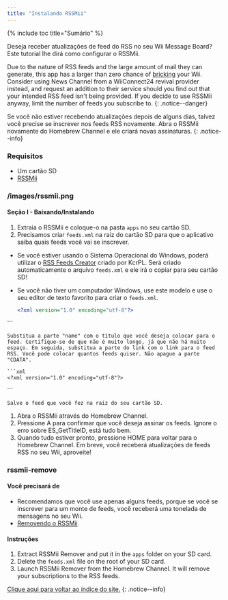 ```yaml
---
title: "Instalando RSSMii"
---
```


{% include toc title="Sumário" %}

Deseja receber atualizações de feed do RSS no seu Wii Message Board? Este tutorial lhe dirá como configurar o RSSMii.

Due to the nature of RSS feeds and the large amount of mail they can generate, this app has a larger than zero chance of [bricking](bricks#mail-brick) your Wii. Consider using News Channel from a WiiConnect24 revival provider instead, and request an addition to their service should you find out that your intended RSS feed isn't being provided. If you decide to use RSSMii anyway, limit the number of feeds you subscribe to.
{: .notice--danger}

Se você não estiver recebendo atualizações depois de alguns dias, talvez você precise se inscrever nos feeds RSS novamente. Abra o RSSMii novamente do Homebrew Channel e ele criará novas assinaturas.
{: .notice--info}

### Requisitos

* Um cartão SD
* [RSSMii](https://oscwii.org/library/app/rssmii)

### /images/rssmii.png
#### Seção I - Baixando/Instalando

1. Extraia o RSSMii e coloque-o na pasta `apps` no seu cartão SD.
1. Precisamos criar `feeds.xml` na raiz do cartão SD para que o aplicativo saiba quais feeds você vai se inscrever.

+ Se você estiver usando o Sistema Operacional do Windows, poderá utilizar o [RSS Feeds Creator](https://github.com/RiiConnect24/rssmii/releases/download/v1.4.1/RSSFeedsCreator.bat) criado por KcrPL. Será criado automaticamente o arquivo `feeds.xml` e ele irá o copiar para seu cartão SD!

+ Se você não tiver um computador Windows, use este modelo e use o seu editor de texto favorito para criar o `feeds.xml`.

    ```xml
    <?xml version="1.0" encoding="utf-8"?>
<rss>
  <feed name="Example-Feed"><![CDATA[http://example.com/rss-feed]]></feed>
  <feed name="One more Example-Feed!"><![CDATA[http://example.com/another_rss-feed]]></feed>
</rss>
    ```

    Substitua a parte "name" com o título que você deseja colocar para o feed. Certifique-se de que não é muito longo, já que não há muito espaço. Em seguida, substitua a parte do link com o link para o feed RSS. Você pode colocar quantos feeds quiser. Não apague a parte "CDATA".

    ```xml
    <?xml version="1.0" encoding="utf-8"?>
<rss>
  <feed name="RiiConnect24 Medium"><![CDATA[https://medium.com/feed/riiconnect24]]></feed>
  <feed name="RiiConnect24 Twitter"><![CDATA[https://nitter.net/riiconnect24/rss]]></feed>
</rss>
    ```

    Salve o feed que você fez na raiz do seu cartão SD.

1. Abra o RSSMii através do Homebrew Channel.
1. Pressione A para confirmar que você deseja assinar os feeds. Ignore o erro sobre ES_GetTitleID, está tudo bem.
1. Quando tudo estiver pronto, pressione HOME para voltar para o Homebrew Channel. Em breve, você receberá atualizações de feeds RSS no seu Wii, aproveite!

### rssmii-remove

#### Você precisará de

* Recomendamos que você use apenas alguns feeds, porque se você se inscrever para um monte de feeds, você receberá uma tonelada de mensagens no seu Wii.
* [Removendo o RSSMii](https://oscwii.org/library/app/rssmii-remover)

#### Instruções

1. Extract RSSMii Remover and put it in the `apps` folder on your SD card.
1. Delete the `feeds.xml` file on the root of your SD card.
1. Launch RSSMii Remover from the Homebrew Channel. It will remove your subscriptions to the RSS feeds.

[Clique aqui para voltar ao índice do site.](site-navigation)
{: .notice--info}
